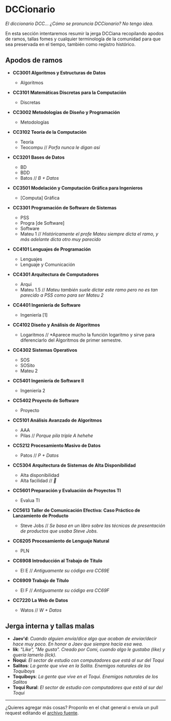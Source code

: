 # DCCionario

*El diccionario DCC... ¿Cómo se pronuncia DCCionario? No tengo idea.*

En esta sección intentaremos resumir la jerga DCCiana recopilando apodos de ramos, tallas fomes y cualquier terminología de la comunidad para que sea preservada en el tiempo, también como registro histórico.

## Apodos de ramos

- **CC3001 Algoritmos y Estructuras de Datos**
  - Algoritmos

- **CC3101 Matemáticas Discretas para la Computación**
  - Discretas

- **CC3002 Metodologías de Diseño y Programación**
  - Metodologías
  
- **CC3102 Teoría de la Computación**
  - Teoría
  - Teocompu // *Porfa nunca le digan así*

- **CC3201 Bases de Datos**
  - BD
  - BDD
  - Batos // *B + Datos*
  
- **CC3501 Modelación y Computación Gráfica para Ingenieros**
  - [Computa] Gráfica

- **CC3301 Programación de Software de Sistemas**
  - PSS
  - Progra [de Software]
  - Software
  - Mateu 1 // *Históricamente el profe Mateu siempre dicta el ramo, y más adelante dicta otro muy parecido*

- **CC4101 Lenguajes de Programación**
  - Lenguajes
  - Lenguaje y Comunicación

- **CC4301 Arquitectura de Computadores**
  - Arqui
  - Mateu 1.5 // *Mateu también suele dictar este ramo pero no es tan parecido a PSS como para ser Mateu 2*

- **CC4401 Ingeniería de Software**
  - Ingeniería [1]

- **CC4102 Diseño y Análisis de Algoritmos**
  - Logaritmos // *Aparece mucho la función logaritmo y sirve para diferenciarlo del Algoritmos de primer semestre.

- **CC4302 Sistemas Operativos**
  - SOS
  - SOSito
  - Mateu 2
  
- **CC5401 Ingeniería de Software II**
  - Ingeniería 2

- **CC5402 Proyecto de Software**
  - Proyecto

- **CC5101 Análisis Avanzado de Algoritmos**
  - AAA
  - Pilas // *Porque pila triple A hehehe*

- **CC5212 Procesamiento Masivo de Datos**
  - Patos // *P + Datos*
  
- **CC5304 Arquitectura de Sistemas de Alta Disponibilidad**
  - Alta disponibilidad
  - Alta facilidad // *👀*
  
- **CC5601 Preparación y Evaluación de Proyectos TI**
  - Evalua TI
  
- **CC5613 Taller de Comunicación Efectiva: Caso Práctico de Lanzamiento de Producto**
  - Steve Jobs // *Se basa en un libro sobre las técnicas de presentación de productos que usaba Steve Jobs.*

- **CC6205 Procesamiento de Lenguaje Natural**
  - PLN

- **CC6908 Introducción al Trabajo de Título**
  - El E // *Antiguamente su código era CC69E*

- **CC6909 Trabajo de Título**
  - El F // *Antiguamente su código era CC69F*

- **CC7220 La Web de Datos**
  - Watos // *W + Datos*

## Jerga interna y tallas malas

- **Jaev'd**: *Cuando alguien envía/dice algo que acaban de enviar/decir hace muy poco. En honor a Jaev que siempre hacía esa wea.*
- **lik**: *"Like", "Me gusta". Creado por Comi, cuando algo le gustaba (like) y quería lamerlo (lick).*
- **Ñoqui**: *El sector de estudio con computadores que está al sur del Toqui*
- **Salitos**: *La gente que vive en la Salita. Enemigos naturales de los Toquiboys*
- **Toquiboys**: *La gente que vive en el Toqui. Enemigos naturales de los Salitos*
- **Toqui Rural**: *El sector de estudio con computadores que está al sur del Toqui*

---
¿Quieres agregar más cosas? Proponlo en el chat general o envía un pull request editando el [archivo fuente](https://github.com/cadcc/howto/blob/master/docs/DCCionario.md).

